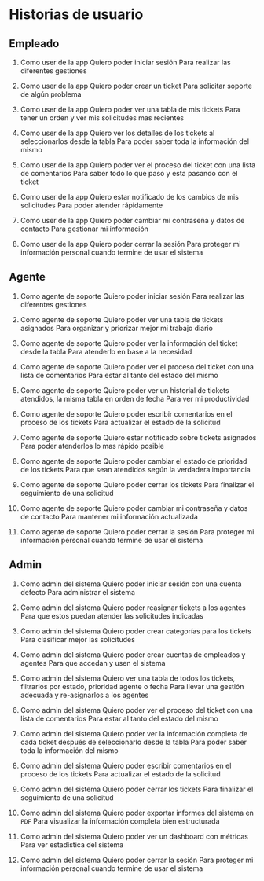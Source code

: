 # Historias de usuario

## Empleado

1. Como user de la app
   Quiero poder iniciar sesión
   Para realizar las diferentes gestiones

2. Como user de la app
   Quiero poder crear un ticket
   Para solicitar soporte de algún problema

3. Como user de la app
   Quiero poder ver una tabla de mis tickets
   Para tener un orden y ver mis solicitudes mas recientes

4. Como user de la app
   Quiero ver los detalles de los tickets al seleccionarlos desde la tabla
   Para poder saber toda la información del mismo

5. Como user de la app
   Quiero poder ver el proceso del ticket con una lista de comentarios
   Para saber todo lo que paso y esta pasando con el ticket

6. Como user de la app
   Quiero estar notificado de los cambios de mis solicitudes
   Para poder atender rápidamente

7. Como user de la app
   Quiero poder cambiar mi contraseña y datos de contacto
   Para gestionar mi información

8. Como user de la app
   Quiero poder cerrar la sesión
   Para proteger mi información personal cuando termine de usar el sistema

## Agente

1. Como agente de soporte
   Quiero poder iniciar sesión
   Para realizar las diferentes gestiones

1. Como agente de soporte
   Quiero poder ver una tabla de tickets asignados
   Para organizar y priorizar mejor mi trabajo diario

1. Como agente de soporte
   Quiero poder ver la información del ticket desde la tabla
   Para atenderlo en base a la necesidad

1. Como agente de soporte
   Quiero poder ver el proceso del ticket con una lista de comentarios
   Para estar al tanto del estado del mismo

1. Como agente de soporte
   Quiero poder ver un historial de tickets atendidos, la misma tabla en
   orden de fecha
   Para ver mi productividad

1. Como agente de soporte
   Quiero poder escribir comentarios en el proceso de los tickets
   Para actualizar el estado de la solicitud

1. Como agente de soporte
   Quiero estar notificado sobre tickets asignados
   Para poder atenderlos lo mas rápido posible

1. Como agente de soporte
   Quiero poder cambiar el estado de prioridad de los tickets
   Para que sean atendidos según la verdadera importancia

1. Como agente de soporte
   Quiero poder cerrar los tickets
   Para finalizar el seguimiento de una solicitud

1. Como agente de soporte
   Quiero poder cambiar mi contraseña y datos de contacto
   Para mantener mi información actualizada

1. Como agente de soporte
   Quiero poder cerrar la sesión
   Para proteger mi información personal cuando termine de usar el sistema

## Admin

1. Como admin del sistema
   Quiero poder iniciar sesión con una cuenta defecto
   Para administrar el sistema

2. Como admin del sistema
   Quiero poder reasignar tickets a los agentes
   Para que estos puedan atender las solicitudes indicadas

3. Como admin del sistema
   Quiero poder crear categorías para los tickets
   Para clasificar mejor las solicitudes

4. Como admin del sistema
   Quiero poder crear cuentas de empleados y agentes
   Para que accedan y usen el sistema

5. Como admin del sistema
   Quiero ver una tabla de todos los tickets, filtrarlos por estado, prioridad
   agente o fecha
   Para llevar una gestión adecuada y re-asignarlos a los agentes

6. Como admin del sistema
   Quiero poder ver el proceso del ticket con una lista de comentarios
   Para estar al tanto del estado del mismo

7. Como admin del sistema
   Quiero poder ver la información completa de cada ticket después de seleccionarlo
   desde la tabla
   Para poder saber toda la información del mismo

8. Como admin del sistema
   Quiero poder escribir comentarios en el proceso de los tickets
   Para actualizar el estado de la solicitud

9. Como admin del sistema
   Quiero poder cerrar los tickets
   Para finalizar el seguimiento de una solicitud

10. Como admin del sistema
    Quiero poder exportar informes del sistema en `PDF`
    Para visualizar la información completa bien estructurada

11. Como admin del sistema
    Quiero poder ver un dashboard con métricas
    Para ver estadística del sistema

12. Como admin del sistema
    Quiero poder cerrar la sesión
    Para proteger mi información personal cuando termine de usar el sistema
